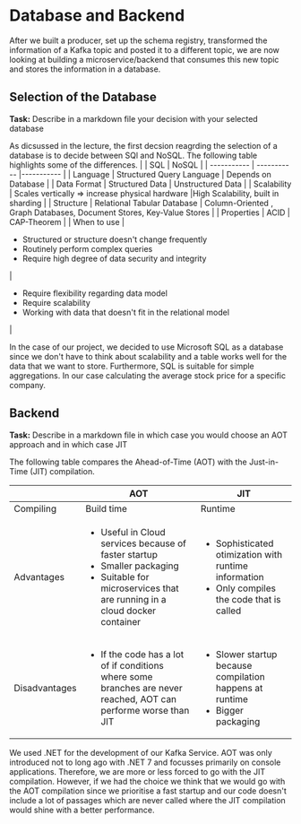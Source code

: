# Database and Backend

After we built a producer, set up the schema registry, transformed the information of a Kafka topic and posted it to a different topic, we are now looking at building a microservice/backend that consumes this new topic and stores the information in a database.

## Selection of the Database

**Task:** Describe in a markdown file your decision with your selected database

As dicsussed in the lecture, the first decsion reagrding the selection of a database is to decide between SQl and NoSQL. The following table highlights some of the differences.
|        | SQL       | NoSQL        |
| ----------- | ----------- |----------- |
| Language  | Structured Query Language    | Depends on Database      |
| Data Format  | Structured Data    | Unstructured Data      |
| Scalability  | Scales vertically  => increase physical hardware |High Scalability, built in sharding |
| Structure  | Relational Tabular Database    | Column-Oriented , Graph Databases, Document Stores, Key-Value Stores |
| Properties  | ACID    | CAP-Theorem |
| When to use  | <ul><li>Structured or structure doesn't change frequently</li><li>Routinely perform complex queries</li><li>Require high degree of data security and integrity</li></ul>    | <ul><li>Require flexibility regarding data model</li><li>Require scalability</li><li>Working with data that doesn't fit in the relational model</li></ul> |

In the case of our project, we decided to use Microsoft SQL as a database since we don't have to think about scalability and a table works well for the data that we want to store. Furthermore, SQL is suitable for simple aggregations. In our case calculating the average stock price for a specific company.


## Backend

**Task:** Describe in a markdown file in which case you would choose an AOT approach and in which case JIT

The following table compares the Ahead-of-Time (AOT) with the Just-in-Time (JIT) compilation.

|            | AOT         | JIT         |
| -----------| ----------- | ----------- |
| Compiling  | Build time  | Runtime     |
| Advantages | <ul><li>Useful in Cloud services because of faster startup</li><li>Smaller packaging</li><li>Suitable for microservices that are running in a cloud docker container</li></ul>   | <ul><li>Sophisticated otimization with runtime information</li><li>Only compiles the code that is called</li></ul>|
|  Disadvantages   | <ul><li>If the code has a lot of if conditions where some branches are never reached, AOT can performe worse than JIT</li></ul>  | <ul><li>Slower startup because compilation happens at runtime</li><li>Bigger packaging</li></ul>     |

We used .NET for the development of our Kafka Service. AOT was only introduced not to long ago with .NET 7 and focusses primarily on console applications. Therefore, we are more or less forced to go with the JIT compilation. However, if we had the choice we think that we would go with the AOT compilation since we prioritise a fast startup and our code doesn't include a lot of passages which are never called where the JIT compilation would shine with a better performance.


